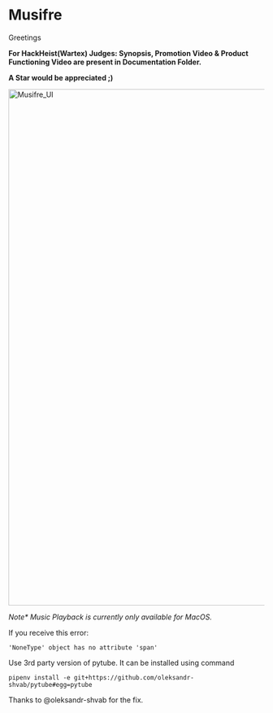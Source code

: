 # Musifre


Greetings

**For HackHeist(Wartex) Judges: Synopsis, Promotion Video & Product Functioning Video are present in Documentation Folder.**

**A Star would be appreciated ;)**

<img width="1015" alt="Musifre_UI" src="https://user-images.githubusercontent.com/77784099/152201159-7dde71a2-c66a-41da-bad8-04c93e32333c.png">


_Note* Music Playback is currently only available for MacOS._

If you receive this error:
```
'NoneType' object has no attribute 'span'
```
Use 3rd party version of pytube. It can be installed using command
```
pipenv install -e git+https://github.com/oleksandr-shvab/pytube#egg=pytube
```
Thanks to @oleksandr-shvab for the fix.

